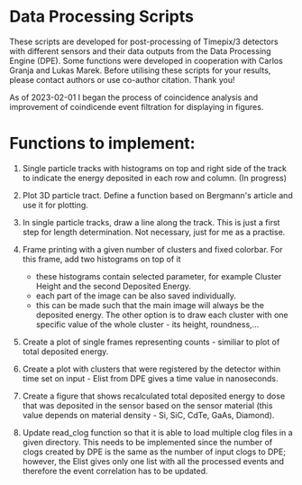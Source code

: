 # Data Processing Scripts

These scripts are developed for post-processing of Timepix/3 detectors with different sensors and their data outputs from the Data Processing Engine (DPE). Some functions were developed in cooperation with Carlos Granja and Lukas Marek. Before utilising these scripts for your results, please contact authors or use co-author citation. Thank you!

As of 2023-02-01 I began the process of coincidence analysis and improvement of coindicende event filtration for displaying in figures.


# Functions to implement:
1) Single particle tracks with histograms on top and right side of the track to indicate the energy deposited in each row and column. (In progress)

2) Plot 3D particle tract. Define a function based on Bergmann's article and use it for plotting.

3) In single particle tracks, draw a line along the track. This is just a first step for length determination. Not necessary, just for me as a practise.

4) Frame printing with a given number of clusters and fixed colorbar. For this frame, add two histograms on top of it
    - these histograms contain selected parameter, for example Cluster Height and the second Deposited Energy.
    - each part of the image can be also saved individually.
    - this can be made such that the main image will always be the deposited energy. The other option is to draw each cluster with one specific value of the whole cluster - its height, roundness,...

7) Create a plot of single frames representing counts - similiar to plot of total deposited energy.

8) Create a plot with clusters that were registered by the detector within time set on input - Elist from DPE gives a time value in nanoseconds.

9) Create a figure that shows recalculated total deposited energy to dose that was deposited in the sensor based on the sensor material (this value depends on material density - Si, SiC, CdTe, GaAs, Diamond).

10) Update read_clog function so that it is able to load multiple clog files in a given directory. This needs to be implemented since the number of clogs created by DPE is the same as the number of input clogs to DPE; however, the Elist gives only one list with all the processed events and therefore the event correlation has to be updated.
